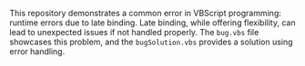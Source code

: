 This repository demonstrates a common error in VBScript programming: runtime errors due to late binding. Late binding, while offering flexibility, can lead to unexpected issues if not handled properly. The `bug.vbs` file showcases this problem, and the `bugSolution.vbs` provides a solution using error handling.